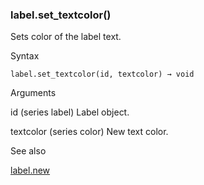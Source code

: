 ### label.set\_textcolor()

Sets color of the label text.

Syntax

```
label.set_textcolor(id, textcolor) → void
```

Arguments

id (series label) Label object.

textcolor (series color) New text color.

See also

[label.new](#fun_label.new)
